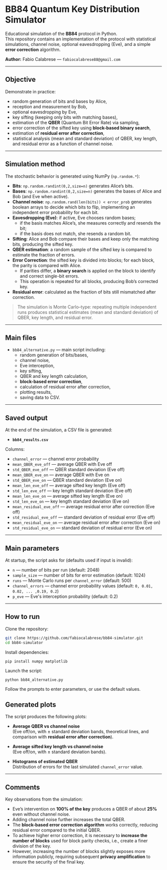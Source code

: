 # BB84 Quantum Key Distribution Simulator

Educational simulation of the **BB84** protocol in Python.  
This repository contains an implementation of the protocol with statistical simulations, channel noise, optional eavesdropping (Eve), and a simple **error correction** algorithm.

**Author:** Fabio Calabrese — `fabiocalabrese88@gmail.com`

---

## Objective

Demonstrate in practice:
- random generation of bits and bases by Alice,
- reception and measurement by Bob,
- optional eavesdropping by Eve,
- key sifting (keeping only bits with matching bases),
- estimation of the **QBER** (Quantum Bit Error Rate) via sampling,
- error correction of the sifted key using **block-based binary search**,
- estimation of **residual error after correction**,
- statistical analysis (mean and standard deviation) of QBER, key length, and residual error as a function of channel noise.

---

## Simulation method

The stochastic behavior is generated using NumPy (`np.random.*`):

- **Bits**: `np.random.randint(0,2,size=n)` generates Alice’s bits.  
- **Bases**: `np.random.randint(0,2,size=n)` generates the bases of Alice and Bob (and Eve when active).  
- **Channel noise**: `np.random.rand(len(bits)) < error_prob` generates boolean arrays to decide which bits to flip, implementing an independent error probability for each bit.  
- **Eavesdropping (Eve)**: if active, Eve chooses random bases;  
  - if the basis matches Alice’s, she measures correctly and resends the bit;  
  - if the basis does not match, she resends a random bit.  
- **Sifting**: Alice and Bob compare their bases and keep only the matching bits, producing the sifted key.  
- **QBER estimation**: a random sample of the sifted key is compared to estimate the fraction of errors.  
- **Error Correction**: the sifted key is divided into blocks; for each block, the parity is compared with Alice.  
  - If parities differ, a **binary search** is applied on the block to identify and correct single-bit errors.  
  - This operation is repeated for all blocks, producing Bob’s corrected key.  
- **Residual error**: calculated as the fraction of bits still mismatched after correction.

> The simulation is Monte Carlo–type: repeating multiple independent runs produces statistical estimates (mean and standard deviation) of QBER, key length, and residual error.

---

## Main files

- `bb84_alternative.py` — main script including:
  - random generation of bits/bases,
  - channel noise,
  - Eve interception,
  - key sifting,
  - QBER and key length calculation,
  - **block-based error correction**,
  - calculation of residual error after correction,
  - plotting results,
  - saving data to CSV.

---

## Saved output

At the end of the simulation, a CSV file is generated:

- **`bb84_results.csv`**  

Columns:
- `channel_error` — channel error probability  
- `mean_QBER_eve_off` — average QBER with Eve off  
- `std_QBER_eve_off` — QBER standard deviation (Eve off)  
- `mean_QBER_eve_on` — average QBER with Eve on  
- `std_QBER_eve_on` — QBER standard deviation (Eve on)  
- `mean_len_eve_off` — average sifted key length (Eve off)  
- `std_len_eve_off` — key length standard deviation (Eve off)  
- `mean_len_eve_on` — average sifted key length (Eve on)  
- `std_len_eve_on` — key length standard deviation (Eve on)  
- `mean_residual_eve_off` — average residual error after correction (Eve off)  
- `std_residual_eve_off` — standard deviation of residual error (Eve off)  
- `mean_residual_eve_on` — average residual error after correction (Eve on)  
- `std_residual_eve_on` — standard deviation of residual error (Eve on)  

---

## Main parameters

At startup, the script asks for (defaults used if input is invalid):

- `n` — number of bits per run (default: 2048)  
- `sample_size` — number of bits for error estimation (default: 1024)  
- `runs` — Monte Carlo runs per `channel_error` (default: 500)  
- `channel_errors` — channel error probability values (default: `0, 0.01, 0.02, ... ,0.19, 0.2`)  
- `p_eve` — Eve's interception probability (default: 0.2)
---

## How to run

Clone the repository:
```bash
git clone https://github.com/fabiocalabrese/bb84-simulator.git
cd bb84-simulator
```
Install dependencies:
```
pip install numpy matplotlib
```
Launch the script:
```
python bb84_alternative.py
```

Follow the prompts to enter parameters, or use the default values.

## Generated plots

The script produces the following plots:

- **Average QBER vs channel noise**  
  (Eve off/on, with ± standard deviation bands, theoretical lines, and comparison with **residual error after correction**).  

- **Average sifted key length vs channel noise**  
  (Eve off/on, with ± standard deviation bands).  

- **Histograms of estimated QBER**  
  Distribution of errors for the last simulated `channel_error` value.

---

## Comments

Key observations from the simulation:

- Eve’s intervention on **100% of the key** produces a QBER of about **25%** even without channel noise.  
- Adding channel noise further increases the total QBER.  
- The **block-based error correction algorithm** works correctly, reducing residual error compared to the initial QBER.  
- To achieve higher error correction, it is necessary to **increase the number of blocks** used for block parity checks, i.e., create a finer division of the key.  
- However, increasing the number of blocks slightly exposes more information publicly, requiring subsequent **privacy amplification** to ensure the security of the final key.

